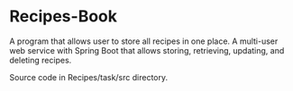 # Recipes-Book

A program that allows user to store all recipes in one place. A multi-user web service with Spring Boot that allows storing, retrieving, updating, and deleting recipes.


Source code in Recipes/task/src directory.
